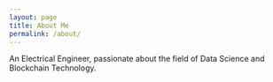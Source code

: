 ```yaml
---
layout: page
title: About Me
permalink: /about/
---
```


An Electrical Engineer, passionate about the field of Data Science and Blockchain Technology. 



[^1]: Deep dive into Data Science and Data Analytics.

